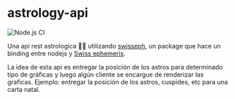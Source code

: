 # astrology-api

![Node.js CI](https://github.com/ryuphi/astrology-api/workflows/Node.js%20CI/badge.svg?branch=master)

Una api rest astrologica 🤷‍♂️ utilizando [swisseph](https://github.com/mivion/swisseph), un package que hace un binding entre nodejs y [Swiss ephemeris](https://www.astro.com/swisseph/swephinfo_e.htm).

La idea de esta api es entregar la posición de los astros para determinado tipo de gráficas y luego algún cliente se encargue de renderizar las graficas. Ejemplo: entregar la posición de los astros, cuspides, etc para una carta natal.
